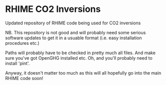 # RHIME CO2 Inversions 
Updated repository of RHIME code being used for CO2 inversions

NB. This repository is not good and will probably need some serious software updates to get it in a usuable format (i.e. easy installation procedures etc.)

Paths will probably have to be checked in pretty much all files. And make sure you've got OpenGHG installed etc. Oh, and you'll probably need to install 'pint'.

Anyway, it doesn't matter too much as this will all hopefully go into the main RHIME code soon!
